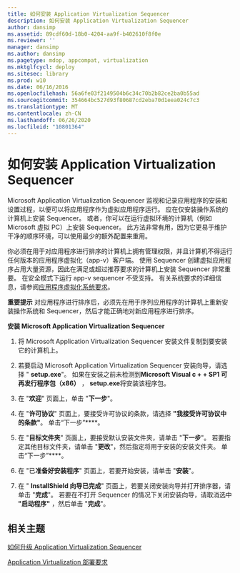 ```yaml
---
title: 如何安装 Application Virtualization Sequencer
description: 如何安装 Application Virtualization Sequencer
author: dansimp
ms.assetid: 89cdf60d-18b0-4204-aa9f-b402610f8f0e
ms.reviewer: ''
manager: dansimp
ms.author: dansimp
ms.pagetype: mdop, appcompat, virtualization
ms.mktglfcycl: deploy
ms.sitesec: library
ms.prod: w10
ms.date: 06/16/2016
ms.openlocfilehash: 56a6fe03f2149504b6c34c70b2b82ce2ba0b55ad
ms.sourcegitcommit: 354664bc527d93f80687cd2eba70d1eea024c7c3
ms.translationtype: MT
ms.contentlocale: zh-CN
ms.lasthandoff: 06/26/2020
ms.locfileid: "10801364"
---
```

# 如何安装 Application Virtualization Sequencer


Microsoft Application Virtualization Sequencer 监视和记录应用程序的安装和设置过程，以便可以将应用程序作为虚拟应用程序运行。 应在仅安装操作系统的计算机上安装 Sequencer。 或者，你可以在运行虚拟环境的计算机（例如 Microsoft 虚拟 PC）上安装 Sequencer。 此方法非常有用，因为它更易于维护干净的顺序环境，可以使用最少的额外配置来重用。

你必须在用于对应用程序进行排序的计算机上拥有管理权限，并且计算机不得运行任何版本的应用程序虚拟化（app-v）客户端。 使用 Sequencer 创建虚拟应用程序占用大量资源，因此在满足或超过推荐要求的计算机上安装 Sequencer 非常重要。 在安全模式下运行 app-v sequencer 不受支持。 有关系统要求的详细信息，请参阅[应用程序虚拟化系统要求](application-virtualization-system-requirements.md)。

**重要提示** 对应用程序进行排序后，必须先在用于序列应用程序的计算机上重新安装操作系统和 Sequencer，然后才能正确地对新应用程序进行排序。

 

**安装 Microsoft Application Virtualization Sequencer**

1.  将 Microsoft Application Virtualization Sequencer 安装文件复制到要安装它的计算机上。

2.  若要启动 Microsoft Application Virtualization Sequencer 安装向导，请选择 " **setup.exe**"。 如果在安装之前未检测到**Microsoft Visual c + + SP1 可再发行程序包（x86）** ， **setup.exe**将安装该程序包。

3.  在 "**欢迎**" 页面上，单击 "**下一步**"。

4.  在 "**许可协议**" 页面上，要接受许可协议的条款，请选择 **"我接受许可协议中的条款"**。 单击“下一步”****。

5.  在 "**目标文件夹**" 页面上，要接受默认安装文件夹，请单击 "**下一步**"。 若要指定其他目标文件夹，请单击 "**更改**"，然后指定将用于安装的安装文件夹。 单击“下一步”****。

6.  在 "已**准备好安装程序**" 页面上，若要开始安装，请单击 "**安装**"。

7.  在 " **InstallShield 向导已完成**" 页面上，若要关闭安装向导并打开排序器，请单击 "**完成**"。 若要在不打开 Sequencer 的情况下关闭安装向导，请取消选中 **"启动程序"** ，然后单击 "**完成**"。

## 相关主题


[如何升级 Application Virtualization Sequencer](how-to-upgrade-the-application-virtualization-sequencer.md)

[Application Virtualization 部署要求](application-virtualization-deployment-requirements.md)

 

 





